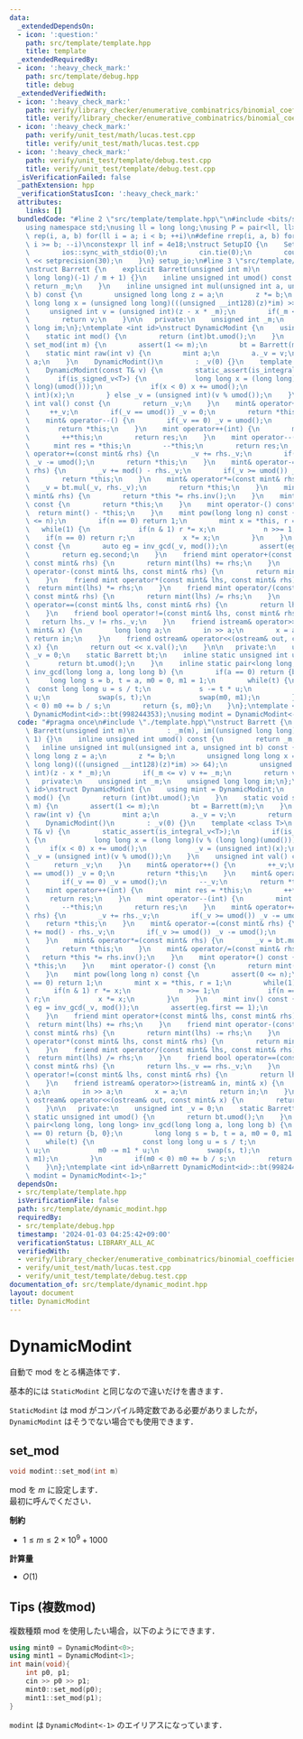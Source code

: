 ```yaml
---
data:
  _extendedDependsOn:
  - icon: ':question:'
    path: src/template/template.hpp
    title: template
  _extendedRequiredBy:
  - icon: ':heavy_check_mark:'
    path: src/template/debug.hpp
    title: debug
  _extendedVerifiedWith:
  - icon: ':heavy_check_mark:'
    path: verify/library_checker/enumerative_combinatrics/binomial_coefficient_prime_mod.test.cpp
    title: verify/library_checker/enumerative_combinatrics/binomial_coefficient_prime_mod.test.cpp
  - icon: ':heavy_check_mark:'
    path: verify/unit_test/math/lucas.test.cpp
    title: verify/unit_test/math/lucas.test.cpp
  - icon: ':heavy_check_mark:'
    path: verify/unit_test/template/debug.test.cpp
    title: verify/unit_test/template/debug.test.cpp
  _isVerificationFailed: false
  _pathExtension: hpp
  _verificationStatusIcon: ':heavy_check_mark:'
  attributes:
    links: []
  bundledCode: "#line 2 \"src/template/template.hpp\"\n#include <bits/stdc++.h>\n\
    using namespace std;\nusing ll = long long;\nusing P = pair<ll, ll>;\n#define\
    \ rep(i, a, b) for(ll i = a; i < b; ++i)\n#define rrep(i, a, b) for(ll i = a;\
    \ i >= b; --i)\nconstexpr ll inf = 4e18;\nstruct SetupIO {\n    SetupIO() {\n\
    \        ios::sync_with_stdio(0);\n        cin.tie(0);\n        cout << fixed\
    \ << setprecision(30);\n    }\n} setup_io;\n#line 3 \"src/template/dynamic_modint.hpp\"\
    \nstruct Barrett {\n    explicit Barrett(unsigned int m)\n        : _m(m), im((unsigned\
    \ long long)(-1) / m + 1) {}\n    inline unsigned int umod() const {\n       \
    \ return _m;\n    }\n    inline unsigned int mul(unsigned int a, unsigned int\
    \ b) const {\n        unsigned long long z = a;\n        z *= b;\n        unsigned\
    \ long long x = (unsigned long long)(((unsigned __int128)(z)*im) >> 64);\n   \
    \     unsigned int v = (unsigned int)(z - x * _m);\n        if(_m <= v) v += _m;\n\
    \        return v;\n    }\n\n   private:\n    unsigned int _m;\n    unsigned long\
    \ long im;\n};\ntemplate <int id>\nstruct DynamicModint {\n    using mint = DynamicModint;\n\
    \    static int mod() {\n        return (int)bt.umod();\n    }\n    static void\
    \ set_mod(int m) {\n        assert(1 <= m);\n        bt = Barrett(m);\n    }\n\
    \    static mint raw(int v) {\n        mint a;\n        a._v = v;\n        return\
    \ a;\n    }\n    DynamicModint()\n        : _v(0) {}\n    template <class T>\n\
    \    DynamicModint(const T& v) {\n        static_assert(is_integral_v<T>);\n \
    \       if(is_signed_v<T>) {\n            long long x = (long long)(v % (long\
    \ long)(umod()));\n            if(x < 0) x += umod();\n            _v = (unsigned\
    \ int)(x);\n        } else _v = (unsigned int)(v % umod());\n    }\n    unsigned\
    \ int val() const {\n        return _v;\n    }\n    mint& operator++() {\n   \
    \     ++_v;\n        if(_v == umod()) _v = 0;\n        return *this;\n    }\n\
    \    mint& operator--() {\n        if(_v == 0) _v = umod();\n        --_v;\n \
    \       return *this;\n    }\n    mint operator++(int) {\n        mint res = *this;\n\
    \        ++*this;\n        return res;\n    }\n    mint operator--(int) {\n  \
    \      mint res = *this;\n        --*this;\n        return res;\n    }\n    mint&\
    \ operator+=(const mint& rhs) {\n        _v += rhs._v;\n        if(_v >= umod())\
    \ _v -= umod();\n        return *this;\n    }\n    mint& operator-=(const mint&\
    \ rhs) {\n        _v += mod() - rhs._v;\n        if(_v >= umod()) _v -= umod();\n\
    \        return *this;\n    }\n    mint& operator*=(const mint& rhs) {\n     \
    \   _v = bt.mul(_v, rhs._v);\n        return *this;\n    }\n    mint& operator/=(const\
    \ mint& rhs) {\n        return *this *= rhs.inv();\n    }\n    mint operator+()\
    \ const {\n        return *this;\n    }\n    mint operator-() const {\n      \
    \  return mint() - *this;\n    }\n    mint pow(long long n) const {\n        assert(0\
    \ <= n);\n        if(n == 0) return 1;\n        mint x = *this, r = 1;\n     \
    \   while(1) {\n            if(n & 1) r *= x;\n            n >>= 1;\n        \
    \    if(n == 0) return r;\n            x *= x;\n        }\n    }\n    mint inv()\
    \ const {\n        auto eg = inv_gcd(_v, mod());\n        assert(eg.first == 1);\n\
    \        return eg.second;\n    }\n    friend mint operator+(const mint& lhs,\
    \ const mint& rhs) {\n        return mint(lhs) += rhs;\n    }\n    friend mint\
    \ operator-(const mint& lhs, const mint& rhs) {\n        return mint(lhs) -= rhs;\n\
    \    }\n    friend mint operator*(const mint& lhs, const mint& rhs) {\n      \
    \  return mint(lhs) *= rhs;\n    }\n    friend mint operator/(const mint& lhs,\
    \ const mint& rhs) {\n        return mint(lhs) /= rhs;\n    }\n    friend bool\
    \ operator==(const mint& lhs, const mint& rhs) {\n        return lhs._v == rhs._v;\n\
    \    }\n    friend bool operator!=(const mint& lhs, const mint& rhs) {\n     \
    \   return lhs._v != rhs._v;\n    }\n    friend istream& operator>>(istream& in,\
    \ mint& x) {\n        long long a;\n        in >> a;\n        x = a;\n       \
    \ return in;\n    }\n    friend ostream& operator<<(ostream& out, const mint&\
    \ x) {\n        return out << x.val();\n    }\n\n   private:\n    unsigned int\
    \ _v = 0;\n    static Barrett bt;\n    inline static unsigned int umod() {\n \
    \       return bt.umod();\n    }\n    inline static pair<long long, long long>\
    \ inv_gcd(long long a, long long b) {\n        if(a == 0) return {b, 0};\n   \
    \     long long s = b, t = a, m0 = 0, m1 = 1;\n        while(t) {\n          \
    \  const long long u = s / t;\n            s -= t * u;\n            m0 -= m1 *\
    \ u;\n            swap(s, t);\n            swap(m0, m1);\n        }\n        if(m0\
    \ < 0) m0 += b / s;\n        return {s, m0};\n    }\n};\ntemplate <int id>\nBarrett\
    \ DynamicModint<id>::bt(998244353);\nusing modint = DynamicModint<-1>;\n"
  code: "#pragma once\n#include \"./template.hpp\"\nstruct Barrett {\n    explicit\
    \ Barrett(unsigned int m)\n        : _m(m), im((unsigned long long)(-1) / m +\
    \ 1) {}\n    inline unsigned int umod() const {\n        return _m;\n    }\n \
    \   inline unsigned int mul(unsigned int a, unsigned int b) const {\n        unsigned\
    \ long long z = a;\n        z *= b;\n        unsigned long long x = (unsigned\
    \ long long)(((unsigned __int128)(z)*im) >> 64);\n        unsigned int v = (unsigned\
    \ int)(z - x * _m);\n        if(_m <= v) v += _m;\n        return v;\n    }\n\n\
    \   private:\n    unsigned int _m;\n    unsigned long long im;\n};\ntemplate <int\
    \ id>\nstruct DynamicModint {\n    using mint = DynamicModint;\n    static int\
    \ mod() {\n        return (int)bt.umod();\n    }\n    static void set_mod(int\
    \ m) {\n        assert(1 <= m);\n        bt = Barrett(m);\n    }\n    static mint\
    \ raw(int v) {\n        mint a;\n        a._v = v;\n        return a;\n    }\n\
    \    DynamicModint()\n        : _v(0) {}\n    template <class T>\n    DynamicModint(const\
    \ T& v) {\n        static_assert(is_integral_v<T>);\n        if(is_signed_v<T>)\
    \ {\n            long long x = (long long)(v % (long long)(umod()));\n       \
    \     if(x < 0) x += umod();\n            _v = (unsigned int)(x);\n        } else\
    \ _v = (unsigned int)(v % umod());\n    }\n    unsigned int val() const {\n  \
    \      return _v;\n    }\n    mint& operator++() {\n        ++_v;\n        if(_v\
    \ == umod()) _v = 0;\n        return *this;\n    }\n    mint& operator--() {\n\
    \        if(_v == 0) _v = umod();\n        --_v;\n        return *this;\n    }\n\
    \    mint operator++(int) {\n        mint res = *this;\n        ++*this;\n   \
    \     return res;\n    }\n    mint operator--(int) {\n        mint res = *this;\n\
    \        --*this;\n        return res;\n    }\n    mint& operator+=(const mint&\
    \ rhs) {\n        _v += rhs._v;\n        if(_v >= umod()) _v -= umod();\n    \
    \    return *this;\n    }\n    mint& operator-=(const mint& rhs) {\n        _v\
    \ += mod() - rhs._v;\n        if(_v >= umod()) _v -= umod();\n        return *this;\n\
    \    }\n    mint& operator*=(const mint& rhs) {\n        _v = bt.mul(_v, rhs._v);\n\
    \        return *this;\n    }\n    mint& operator/=(const mint& rhs) {\n     \
    \   return *this *= rhs.inv();\n    }\n    mint operator+() const {\n        return\
    \ *this;\n    }\n    mint operator-() const {\n        return mint() - *this;\n\
    \    }\n    mint pow(long long n) const {\n        assert(0 <= n);\n        if(n\
    \ == 0) return 1;\n        mint x = *this, r = 1;\n        while(1) {\n      \
    \      if(n & 1) r *= x;\n            n >>= 1;\n            if(n == 0) return\
    \ r;\n            x *= x;\n        }\n    }\n    mint inv() const {\n        auto\
    \ eg = inv_gcd(_v, mod());\n        assert(eg.first == 1);\n        return eg.second;\n\
    \    }\n    friend mint operator+(const mint& lhs, const mint& rhs) {\n      \
    \  return mint(lhs) += rhs;\n    }\n    friend mint operator-(const mint& lhs,\
    \ const mint& rhs) {\n        return mint(lhs) -= rhs;\n    }\n    friend mint\
    \ operator*(const mint& lhs, const mint& rhs) {\n        return mint(lhs) *= rhs;\n\
    \    }\n    friend mint operator/(const mint& lhs, const mint& rhs) {\n      \
    \  return mint(lhs) /= rhs;\n    }\n    friend bool operator==(const mint& lhs,\
    \ const mint& rhs) {\n        return lhs._v == rhs._v;\n    }\n    friend bool\
    \ operator!=(const mint& lhs, const mint& rhs) {\n        return lhs._v != rhs._v;\n\
    \    }\n    friend istream& operator>>(istream& in, mint& x) {\n        long long\
    \ a;\n        in >> a;\n        x = a;\n        return in;\n    }\n    friend\
    \ ostream& operator<<(ostream& out, const mint& x) {\n        return out << x.val();\n\
    \    }\n\n   private:\n    unsigned int _v = 0;\n    static Barrett bt;\n    inline\
    \ static unsigned int umod() {\n        return bt.umod();\n    }\n    inline static\
    \ pair<long long, long long> inv_gcd(long long a, long long b) {\n        if(a\
    \ == 0) return {b, 0};\n        long long s = b, t = a, m0 = 0, m1 = 1;\n    \
    \    while(t) {\n            const long long u = s / t;\n            s -= t *\
    \ u;\n            m0 -= m1 * u;\n            swap(s, t);\n            swap(m0,\
    \ m1);\n        }\n        if(m0 < 0) m0 += b / s;\n        return {s, m0};\n\
    \    }\n};\ntemplate <int id>\nBarrett DynamicModint<id>::bt(998244353);\nusing\
    \ modint = DynamicModint<-1>;"
  dependsOn:
  - src/template/template.hpp
  isVerificationFile: false
  path: src/template/dynamic_modint.hpp
  requiredBy:
  - src/template/debug.hpp
  timestamp: '2024-01-03 04:25:42+09:00'
  verificationStatus: LIBRARY_ALL_AC
  verifiedWith:
  - verify/library_checker/enumerative_combinatrics/binomial_coefficient_prime_mod.test.cpp
  - verify/unit_test/math/lucas.test.cpp
  - verify/unit_test/template/debug.test.cpp
documentation_of: src/template/dynamic_modint.hpp
layout: document
title: DynamicModint
---
```


# DynamicModint

自動で $\mathrm{mod}$ をとる構造体です．

基本的には `StaticModint` と同じなので違いだけを書きます．

`StaticModint` は $\mathrm{mod}$ がコンパイル時定数である必要がありましたが， `DynamicModint` はそうでない場合でも使用できます．

## set_mod

```cpp
void modint::set_mod(int m)
```

$\mathrm{mod}$ を $m$ に設定します．<br>
最初に呼んでください．

**制約**

- $1 \leq m \leq 2 \times 10^9 + 1000$

**計算量**

- $O(1)$

## Tips (複数mod)

複数種類 $\mathrm{mod}$ を使用したい場合，以下のようにできます．

```cpp
using mint0 = DynamicModint<0>;
using mint1 = DynamicModint<1>;
int main(void){
    int p0, p1;
    cin >> p0 >> p1;
    mint0::set_mod(p0);
    mint1::set_mod(p1);
}
```

`modint` は `DynamicModint<-1>` のエイリアスになっています．